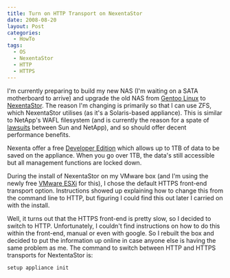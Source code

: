 ```yaml
---
title: Turn on HTTP Transport on NexentaStor
date: 2008-08-20
layout: Post
categories:
  - HowTo
tags:
  - OS
  - NexentaStor
  - HTTP
  - HTTPS
---
```


I'm currently preparing to build my new NAS (I'm waiting on a SATA motherboard to arrive) and upgrade the old NAS from [Gentoo Linux](http://www.gentoo.org/) to [NexentaStor](http://www.nexenta.com/corp/). The reason I'm changing is primarily so that I can use ZFS, which NexentaStor utilises (as it's a Solaris-based appliance). This is similar to NetApp's WAFL filesystem (and is currently the reason for a spate of [lawsuits](http://www.sun.com/lawsuit/zfs/) between Sun and NetApp), and so should offer decent performance benefits.

<!-- more -->

Nexenta offer a free [Developer Edition](http://www.nexenta.com/corp/index.php?option=com_content&task=view&id=18&Itemid=75) which allows up to 1TB of data to be saved on the appliance. When you go over 1TB, the data's still accessible but all management functions are locked down.

During the install of NexentaStor on my VMware box (and I'm using the newly free [VMware ESXi](http://www.vmware.com/products/esxi/) for this), I chose the default HTTPS front-end transport option. Instructions showed up explaining how to change this from the command line to HTTP, but figuring I could find this out later I carried on with the install.

Well, it turns out that the HTTPS front-end is pretty slow, so I decided to switch to HTTP. Unfortunately, I couldn't find instructions on how to do this within the front-end, manual or even with google. So I rebuilt the box and decided to put the information up online in case anyone else is having the same problem as me. The command to switch between HTTP and HTTPS transports for NextentaStor is:

```bash
setup appliance init
```
